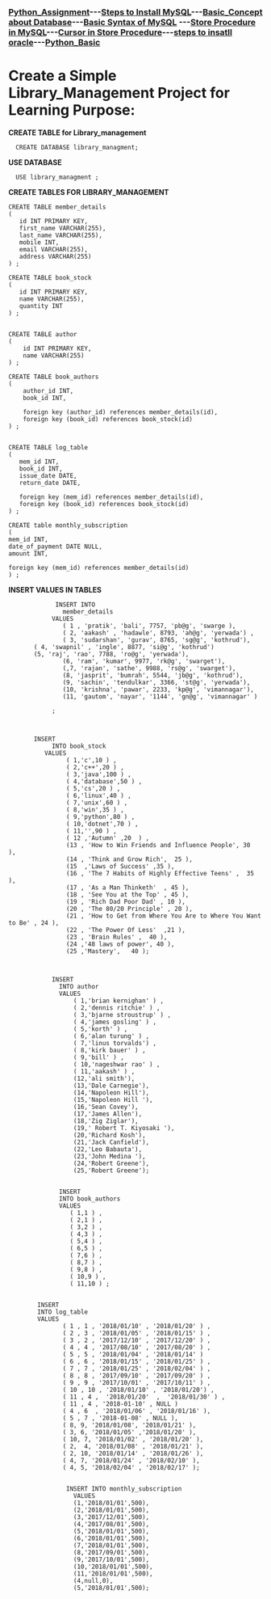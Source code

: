 ### [Python_Assignment](https://sudarshan-gurav.github.io/Assignment)---[Steps to Install MySQL](https://sudarshan-gurav.github.io/Install_step)---[Basic_Concept about Database](https://sudarshan-gurav.github.io/Basic_concept)---[Basic Syntax of MySQL](https://sudarshan-gurav.github.io/Basic_Syntax) ---[Store Procedure in MySQL](https://sudarshan-gurav.github.io/store_procedure)---[Cursor in Store Procedure](https://sudarshan-gurav.github.io/cursor)---[steps to insatll oracle](https://sudarshan-gurav.github.io/step_install_oracle)---[Python_Basic](https://sudarshan-gurav.github.io/python)

# Create a Simple Library_Management Project for Learning Purpose:

 **CREATE TABLE for Library_management**
  
      CREATE DATABASE library_managment;

   **USE DATABASE**
   
      USE library_managment ;

   **CREATE TABLES FOR LIBRARY_MANAGEMENT**
   
    CREATE TABLE member_details  
    (
       id INT PRIMARY KEY,
       first_name VARCHAR(255),
       last_name VARCHAR(255),
       mobile INT,
       email VARCHAR(255),
       address VARCHAR(255)
    ) ;

    CREATE TABLE book_stock
    (
       id INT PRIMARY KEY,
       name VARCHAR(255),
       quantity INT
    ) ;


    CREATE TABLE author
    (
        id INT PRIMARY KEY,
        name VARCHAR(255)
    ) ;

    CREATE TABLE book_authors
    (
        author_id INT,
        book_id INT,
    
        foreign key (author_id) references member_details(id),
        foreign key (book_id) references book_stock(id)
    ) ;


    CREATE TABLE log_table
    (
       mem_id INT,
       book_id INT,
       issue_date DATE,
       return_date DATE,

       foreign key (mem_id) references member_details(id),
       foreign key (book_id) references book_stock(id)
    ) ;

    CREATE table monthly_subscription
    (
    mem_id INT,
    date_of_payment DATE NULL,
    amount INT,
    
    foreign key (mem_id) references member_details(id)
    ) ;
    
   **INSERT VALUES IN TABLES**
   

                 INSERT INTO
                   member_details 
                VALUES
                   ( 1 , 'pratik', 'bali', 7757, 'pb@g', 'swarge ),
                   ( 2, 'aakash' , 'hadawle', 8793, 'ah@g', 'yerwada') ,
                   ( 3, 'sudarshan', 'gurav', 8765, 'sg@g', 'kothrud'),
		   ( 4, 'swapnil' , 'ingle', 8877, 'si@g', 'kothrud') 
  		   (5, 'raj', 'rao', 7788, 'ro@g', 'yerwada'), 
                   (6, 'ram', 'kumar', 9977, 'rk@g', 'swarget'), 
                   (,7, 'rajan', 'sathe', 9988, 'rs@g', 'swarget'), 
                   (8, 'jasprit', 'bumrah', 5544, 'jb@g', 'kothrud'),
                   (9, 'sachin', 'tendulkar', 3366, 'st@g', 'yerwada'),
                   (10, 'krishna', 'pawar', 2233, 'kp@g', 'vimannagar'),
                   (11, 'gautom', 'nayar', '1144', 'gn@g', 'vimannagar' )
                   
                ;      



           INSERT 
              	INTO book_stock 
              VALUES 
                    ( 1,'c',10 ) ,
                    ( 2,'c++',20 ) ,
                    ( 3,'java',100 ) ,
                    ( 4,'database',50 ) , 
                    ( 5,'cs',20 ) ,
                    ( 6,'linux',40 ) ,
                    ( 7,'unix',60 ) ,
                    ( 8,'win',35 ) ,
                    ( 9,'python',80 ) ,
                    ( 10,'dotnet',70 ) ,
                    ( 11,'',90 ) ,
                    ( 12 ,'Autumn' ,20  ) ,
                    (13 , 'How to Win Friends and Influence People', 30  ),
                    (14 , 'Think and Grow Rich',  25 ),
                    (15  ,'Laws of Success' ,35 ),
                    (16 , 'The 7 Habits of Highly Effective Teens' ,  35 ),
                    (17 , 'As a Man Thinketh'  , 45 ),
                    (18 , 'See You at the Top' , 45 ),
                    (19 , 'Rich Dad Poor Dad' , 10 ),
                    (20 , 'The 80/20 Principle' , 20 ),
                    (21 , 'How to Get from Where You Are to Where You Want to Be' , 24 ),
                    (22 , 'The Power Of Less'  ,21 ),
                    (23 , 'Brain Rules' ,  40 ),
                    (24 ,'48 laws of power', 40 ),
                    (25 ,'Mastery',   40 );



                INSERT 
                  INTO author 
                  VALUES
                      ( 1,'brian kernighan' ) ,
                      ( 2,'dennis ritchie' ) ,
                      ( 3,'bjarne stroustrup' ) ,
                      ( 4,'james gosling' ) ,
                      ( 5,'korth' ) ,
                      ( 6,'alan turung' ) ,
                      ( 7,'linus torvalds') ,
                      ( 8,'kirk bauer' ) ,
                      ( 9,'bill' ) ,
                      ( 10,'nageshwar rao' ) ,
                      ( 11,'aakash' ) ,
                      (12,'ali smith'),
                      (13,'Dale Carnegie'),
                      (14,'Napoleon Hill'),
                      (15,'Napoleon Hill '),
                      (16,'Sean Covey'),
                      (17,'James Allen'),
                      (18,'Zig Ziglar'),
                      (19,' Robert T. Kiyosaki '),
                      (20,'Richard Kosh'),
                      (21,'Jack Canfield'),
                      (22,'Leo Babauta'),
                      (23,'John Medina '),
                      (24,'Robert Greene'),
                      (25,'Robert Greene');


                  INSERT 
                  INTO book_authors 
                  VALUES 
                     ( 1,1 ) ,
                     ( 2,1 ) ,
                     ( 3,2 ) ,
                     ( 4,3 ) ,
                     ( 5,4 ) ,
                     ( 6,5 ) ,
                     ( 7,6 ) ,
                     ( 8,7 ) ,
                     ( 9,8 ) ,
                     ( 10,9 ) ,
                     ( 11,10 ) ;


            INSERT
            INTO log_table
            VALUES  
                   ( 1 , 1 , '2018/01/10' , '2018/01/20' ) ,
                   ( 2 , 3 , '2018/01/05' , '2018/01/15' ) ,
                   ( 3 , 2 , '2017/12/10' , '2017/12/20' ) ,
                   ( 4 , 4 , '2017/08/10' , '2017/08/20' ) ,
                   ( 5 , 5 , '2018/01/04' , '2018/01/14' ) 
                   ( 6 , 6 , '2018/01/15' , '2018/01/25' ) ,
                   ( 7 , 7 , '2018/01/25' , '2018/02/04' ) ,
                   ( 8 , 8 , '2017/09/10' , '2017/09/20' ) ,
                   ( 9 , 9 , '2017/10/01' , '2017/10/11' ) ,
                   ( 10 , 10 , '2018/01/10' , '2018/01/20') ,
                   ( 11 , 4 ,  '2018/01/20'  ,  '2018/01/30' ) ,
                   ( 11 , 4 , '2018-01-10' , NULL )
                   ( 4 , 6  , '2018/01/06' , '2018/01/16' ),
                   ( 5 , 7 , '2018-01-08' , NULL ),
                   ( 8, 9, '2018/01/08', '2018/01/21' ),
                   ( 3, 6, '2018/01/05' ,'2018/01/20' ),
                   ( 10, 7, '2018/01/02' , '2018/01/20' ),
                   ( 2,  4, '2018/01/08' , '2018/01/21' ),
                   ( 2, 10, '2018/01/14' , '2018/01/26' ),
                   ( 4, 7, '2018/01/24' , '2018/02/10' ),
                   ( 4, 5, '2018/02/04' , '2018/02/17' );


                    INSERT INTO monthly_subscription 
                      VALUES
                      (1,'2018/01/01',500),
                      (2,'2018/01/01',500),
                      (3,'2017/12/01',500),
                      (4,'2017/08/01',500),
                      (5,'2018/01/01',500),
                      (6,'2018/01/01',500),
                      (7,'2018/01/01',500),
                      (8,'2017/09/01',500),
                      (9,'2017/10/01',500),
                      (10,'2018/01/01',500),
                      (11,'2018/01/01',500),
                      (4,null,0),
                      (5,'2018/01/01',500);

